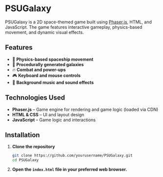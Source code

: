 # PSUGalaxy

PSUGalaxy is a 2D space-themed game built using [Phaser.js](https://phaser.io/), HTML, and JavaScript. The game features interactive gameplay, physics-based movement, and dynamic visual effects.

## Features
- 🚀 **Physics-based spaceship movement**
- 🌌 **Procedurally generated galaxies**
- 🔥 **Combat and power-ups**
- 🎮 **Keyboard and mouse controls**
- 🎵 **Background music and sound effects**

## Technologies Used
- **Phaser.js** – Game engine for rendering and game logic (loaded via CDN)
- **HTML & CSS** – UI and layout design
- **JavaScript** – Game logic and interactions

## Installation
1. **Clone the repository**
   ```sh
   git clone https://github.com/yourusername/PSUGalaxy.git
   cd PSUGalaxy
    ```
2. **Open the ```index.html``` file in your preferred web browser.**
